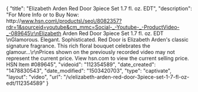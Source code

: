{
    "title": "Elizabeth Arden Red Door 3piece Set 1.7 fl. oz. EDT",
    "description": "For More Info or to Buy Now: http:\/\/www.hsn.com\/products\/seo\/8082357?rdr=1&sourceid=youtube&cm_mmc=Social-_-Youtube-_-ProductVideo-_-089645\r\nElizabeth Arden Red Door 3piece Set 1.7 fl. oz. EDT \nGlamorous. Elegant. Sophisticated. Red Door is Elizabeth Arden's classic signature fragrance. This rich floral bouquet celebrates the glamour...\r\nPrices shown on the previously recorded video may not represent the current price.  View hsn.com to view the current selling price. HSN Item #089645",
    "videoid": "112354589",
    "date_created": "1478830543",
    "date_modified": "1503420703",
    "type": "captivate",
    "layout": "video",
    "url": "\/v\/elizabeth-arden-red-door-3piece-set-1-7-fl-oz-edt\/112354589"
}